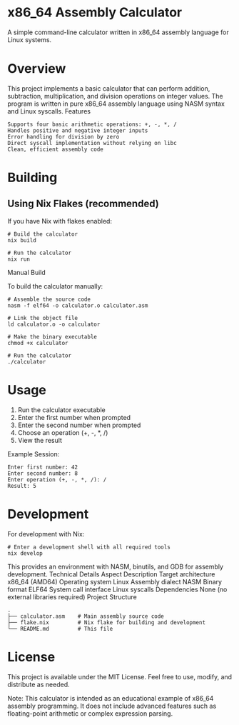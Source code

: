 # x86_64 Assembly Calculator

A simple command-line calculator written in x86_64 assembly language for Linux systems.
# Overview

This project implements a basic calculator that can perform addition, subtraction, multiplication, and division operations on integer values. The program is written in pure x86_64 assembly language using NASM syntax and Linux syscalls.
Features

    Supports four basic arithmetic operations: +, -, *, /
    Handles positive and negative integer inputs
    Error handling for division by zero
    Direct syscall implementation without relying on libc
    Clean, efficient assembly code

# Building
## Using Nix Flakes (recommended)

If you have Nix with flakes enabled:

```
# Build the calculator
nix build

# Run the calculator
nix run
```

Manual Build

To build the calculator manually:

```
# Assemble the source code
nasm -f elf64 -o calculator.o calculator.asm

# Link the object file
ld calculator.o -o calculator

# Make the binary executable
chmod +x calculator

# Run the calculator
./calculator
```

# Usage

1.    Run the calculator executable
2.    Enter the first number when prompted
3.    Enter the second number when prompted
4.    Choose an operation (+, -, *, /)
5.    View the result

Example Session:

```
Enter first number: 42
Enter second number: 8
Enter operation (+, -, *, /): /
Result: 5
``` 
# Development

For development with Nix:

```
# Enter a development shell with all required tools
nix develop
```
This provides an environment with NASM, binutils, and GDB for assembly development.
Technical Details
Aspect	Description
Target architecture	x86_64 (AMD64)
Operating system	Linux
Assembly dialect	NASM
Binary format	ELF64
System call interface	Linux syscalls
Dependencies	None (no external libraries required)
Project Structure

```
.
├── calculator.asm    # Main assembly source code
├── flake.nix         # Nix flake for building and development
└── README.md         # This file
```

# License

This project is available under the MIT License. Feel free to use, modify, and distribute as needed.

Note: This calculator is intended as an educational example of x86_64 assembly programming. It does not include advanced features such as floating-point arithmetic or complex expression parsing.

